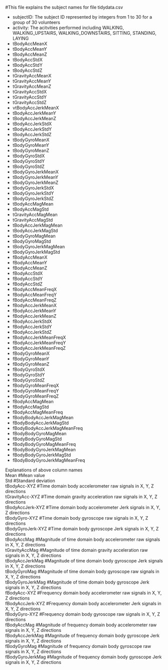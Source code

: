 #This file explains the subject names for file tidydata.csv

- subjectID: The subject ID represented by integers from 1 to 30 for a group of 30 volunteers 
- activity:  The acitvities performed including WALKING, WALKING_UPSTAIRS, WALKING_DOWNSTAIRS, SITTING, STANDING, LAYING
- tBodyAccMeanX
- tBodyAccMeanY
- tBodyAccMeanZ
- tBodyAccStdX
- tBodyAccStdY
- tBodyAccStdZ
- tGravityAccMeanX
- tGravityAccMeanY
- tGravityAccMeanZ
- tGravityAccStdX
- tGravityAccStdY
- tGravityAccStdZ
- vtBodyAccJerkMeanX
- tBodyAccJerkMeanY
- tBodyAccJerkMeanZ
- tBodyAccJerkStdX
- tBodyAccJerkStdY
- tBodyAccJerkStdZ
- tBodyGyroMeanX
- tBodyGyroMeanY
- tBodyGyroMeanZ
- tBodyGyroStdX
- tBodyGyroStdY
- tBodyGyroStdZ
- tBodyGyroJerkMeanX
- tBodyGyroJerkMeanY
- tBodyGyroJerkMeanZ
- tBodyGyroJerkStdX
- tBodyGyroJerkStdY
- tBodyGyroJerkStdZ
- tBodyAccMagMean
- tBodyAccMagStd
- tGravityAccMagMean
- tGravityAccMagStd
- tBodyAccJerkMagMean
- tBodyAccJerkMagStd
- tBodyGyroMagMean
- tBodyGyroMagStd
- tBodyGyroJerkMagMean
- tBodyGyroJerkMagStd
- fBodyAccMeanX
- fBodyAccMeanY
- fBodyAccMeanZ
- fBodyAccStdX
- fBodyAccStdY
- fBodyAccStdZ
- fBodyAccMeanFreqX
- fBodyAccMeanFreqY
- fBodyAccMeanFreqZ
- fBodyAccJerkMeanX
- fBodyAccJerkMeanY
- fBodyAccJerkMeanZ
- fBodyAccJerkStdX
- fBodyAccJerkStdY
- fBodyAccJerkStdZ
- fBodyAccJerkMeanFreqX
- fBodyAccJerkMeanFreqY
- fBodyAccJerkMeanFreqZ
- fBodyGyroMeanX
- fBodyGyroMeanY
- fBodyGyroMeanZ
- fBodyGyroStdX
- fBodyGyroStdY
- fBodyGyroStdZ
- fBodyGyroMeanFreqX
- fBodyGyroMeanFreqY
- fBodyGyroMeanFreqZ
- fBodyAccMagMean
- fBodyAccMagStd
- fBodyAccMagMeanFreq
- fBodyBodyAccJerkMagMean
- fBodyBodyAccJerkMagStd
- fBodyBodyAccJerkMagMeanFreq
- fBodyBodyGyroMagMean
- fBodyBodyGyroMagStd
- fBodyBodyGyroMagMeanFreq
- fBodyBodyGyroJerkMagMean
- fBodyBodyGyroJerkMagStd
- fBodyBodyGyroJerkMagMeanFreq

Explanations of above column names  
Mean                   #Mean value  
Std                    #Standard deviation  
tBodyAcc-XYZ           #Time domain body accelerometer raw signals in X, Y, Z directions  
tGravityAcc-XYZ        #Time domain gravity acceleration raw signals in X, Y, Z directions  
tBodyAccJerk-XYZ       #Time domain body accelerometer Jerk signals in X, Y, Z directions  
tBodyGyro-XYZ          #Time domain body gyroscope raw signals in X, Y, Z directions  
tBodyGyroJerk-XYZ      #Time domain body gyroscope Jerk signals in X, Y, Z directions  
tBodyAccMag            #Magnitude of time domain body accelerometer raw signals in X, Y, Z directions  
tGravityAccMag         #Magnitude of time domain gravity acceleration raw signals in X, Y, Z directions  
tBodyAccJerkMag        #Magnitude of time domain body gyroscope Jerk signals in X, Y, Z directions  
tBodyGyroMag           #Magnitude of time domain body gyroscope raw signals in X, Y, Z directions  
tBodyGyroJerkMag       #Magnitude of time domain body gyroscope Jerk signals in X, Y, Z directions  
fBodyAcc-XYZ           #Frequency domain body accelerometer raw signals in X, Y, Z directions  
fBodyAccJerk-XYZ       #Frequency domain body accelerometer Jerk signals in X, Y, Z directions  
fBodyGyro-XYZ          #Frequency domain body gyroscope raw signals in X, Y, Z directions  
fBodyAccMag            #Magnitude of frequency domain body accelerometer raw signals in X, Y, Z directions  
fBodyAccJerkMag        #Magnitude of frequency domain body gyroscope Jerk signals in X, Y, Z directions  
fBodyGyroMag           #Magnitude of frequency domain body gyroscope raw signals in X, Y, Z directions   
fBodyGyroJerkMag       #Magnitude of frequency domain body gyroscope Jerk signals in X, Y, Z directions  
